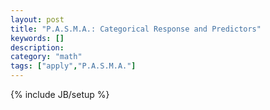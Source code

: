 ```yaml
---
layout: post
title: "P.A.S.M.A.: Categorical Response and Predictors"
keywords: []
description: 
category: "math"
tags: ["apply","P.A.S.M.A."]
---
```

{% include JB/setup %}
